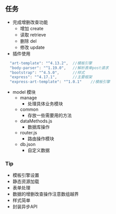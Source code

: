 ## 任务
+ 完成增删改查功能
  - 增加 create
  - 读取 retrieve
  - 删除 del
  - 修改 update
+ 插件使用
```javascript
  "art-template": "^4.13.2",  //模板引擎
  "body-parser": "^1.19.0",   //解析表单post请求
  "bootstrap": "^4.5.0",      //样式 
  "express": "^4.17.1",       //主要框架 
  "express-art-template": "^1.0.1"    //模板引擎
```
+ model 模块
   - manage
      - 处理具体业务模块
   - common
      - 存放一些需要用的方法
   - dataMethods.js
      - 数据库操作
   - router.js
      - 路由操作模块    
   - db.json
      - 自定义数据  

### Tip
-  模板引擎设置
-  静态资源加载
-  表单处理
-  数据的增删改查操作注意数组越界
-  样式简单
-  封装异步API